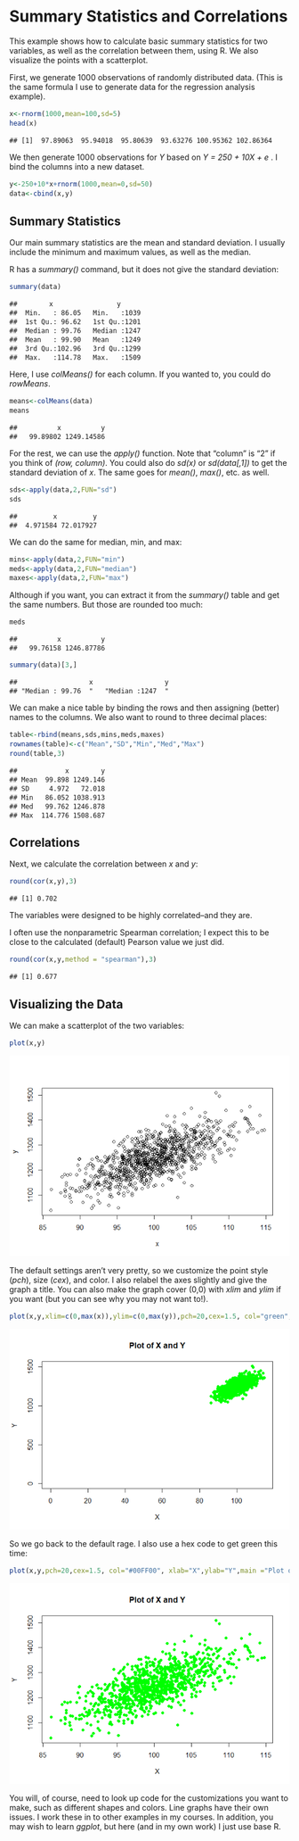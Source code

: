 Summary Statistics and Correlations
================

This example shows how to calculate basic summary statistics for two
variables, as well as the correlation between them, using R. We also
visualize the points with a scatterplot.

First, we generate 1000 observations of randomly distributed data. (This
is the same formula I use to generate data for the regression analysis
example).

``` r
x<-rnorm(1000,mean=100,sd=5)
head(x)
```

    ## [1]  97.89063  95.94018  95.80639  93.63276 100.95362 102.86364

We then generate 1000 observations for *Y* based on *Y = 250 + 10X + e*
. I bind the columns into a new dataset.

``` r
y<-250+10*x+rnorm(1000,mean=0,sd=50)
data<-cbind(x,y)
```

## Summary Statistics

Our main summary statistics are the mean and standard deviation. I
usually include the minimum and maximum values, as well as the median.

R has a *summary()* command, but it does not give the standard
deviation:

``` r
summary(data)
```

    ##        x                y       
    ##  Min.   : 86.05   Min.   :1039  
    ##  1st Qu.: 96.62   1st Qu.:1201  
    ##  Median : 99.76   Median :1247  
    ##  Mean   : 99.90   Mean   :1249  
    ##  3rd Qu.:102.96   3rd Qu.:1299  
    ##  Max.   :114.78   Max.   :1509

Here, I use *colMeans()* for each column. If you wanted to, you could do
*rowMeans*.

``` r
means<-colMeans(data)
means
```

    ##          x          y 
    ##   99.89802 1249.14586

For the rest, we can use the *apply()* function. Note that “column” is
“2” if you think of *(row, column)*. You could also do *sd(x)* or *sd(data[,1])* to get the standard deviation of *x*. The same goes for *mean()*, *max()*, etc. as well.

``` r
sds<-apply(data,2,FUN="sd")
sds
```

    ##         x         y 
    ##  4.971584 72.017927

We can do the same for median, min, and max:

``` r
mins<-apply(data,2,FUN="min")
meds<-apply(data,2,FUN="median")
maxes<-apply(data,2,FUN="max")
```

Although if you want, you can extract it from the *summary()* table and
get the same numbers. But those are rounded too much:

``` r
meds
```

    ##          x          y 
    ##   99.76158 1246.87786

``` r
summary(data)[3,]
```

    ##                  x                  y 
    ## "Median : 99.76  "   "Median :1247  "

We can make a nice table by binding the rows and then assigning (better)
names to the columns. We also want to round to three decimal places:

``` r
table<-rbind(means,sds,mins,meds,maxes)
rownames(table)<-c("Mean","SD","Min","Med","Max")
round(table,3)
```

    ##            x        y
    ## Mean  99.898 1249.146
    ## SD     4.972   72.018
    ## Min   86.052 1038.913
    ## Med   99.762 1246.878
    ## Max  114.776 1508.687

## Correlations

Next, we calculate the correlation between *x* and *y*:

``` r
round(cor(x,y),3)
```

    ## [1] 0.702

The variables were designed to be highly correlated–and they are.

I often use the nonparametric Spearman correlation; I expect this to be
close to the calculated (default) Pearson value we just did.

``` r
round(cor(x,y,method = "spearman"),3)
```

    ## [1] 0.677

## Visualizing the Data

We can make a scatterplot of the two variables:

``` r
plot(x,y)
```

![](Lec03-4-5_BasicTools_files/figure-gfm/unnamed-chunk-12-1.png)<!-- -->

The default settings aren’t very pretty, so we customize the point style
(*pch*), size (*cex*), and color. I also relabel the axes slightly and
give the graph a title. You can also make the graph cover (0,0) with
*xlim* and *ylim* if you want (but you can see why you may not want
to!).

``` r
plot(x,y,xlim=c(0,max(x)),ylim=c(0,max(y)),pch=20,cex=1.5, col="green", xlab="X",ylab="Y",main ="Plot of X and Y")
```

![](Lec03-4-5_BasicTools_files/figure-gfm/unnamed-chunk-13-1.png)<!-- -->

So we go back to the default rage. I also use a hex code to get green
this time:

``` r
plot(x,y,pch=20,cex=1.5, col="#00FF00", xlab="X",ylab="Y",main ="Plot of X and Y")
```

![](Lec03-4-5_BasicTools_files/figure-gfm/unnamed-chunk-14-1.png)<!-- -->

You will, of course, need to look up code for the customizations you
want to make, such as different shapes and colors. Line graphs have
their own issues. I work these in to other examples in my courses. In
addition, you may wish to learn *ggplot*, but here (and in my own work)
I just use base R.
